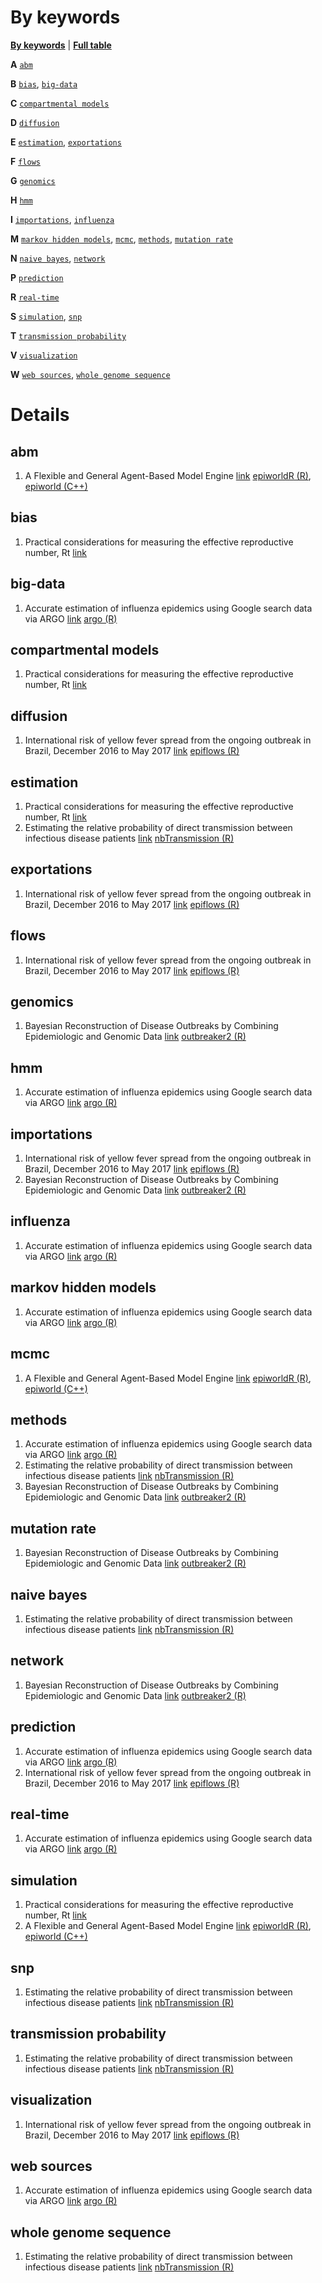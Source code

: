 By keywords
================

[**By keywords**](by-keyword.md) \| [**Full table**](full-table.md)

**A** [`abm`](#abm)

**B** [`bias`](#bias), [`big-data`](#big-data)

**C** [`compartmental models`](#compartmental-models)

**D** [`diffusion`](#diffusion)

**E** [`estimation`](#estimation), [`exportations`](#exportations)

**F** [`flows`](#flows)

**G** [`genomics`](#genomics)

**H** [`hmm`](#hmm)

**I** [`importations`](#importations), [`influenza`](#influenza)

**M** [`markov hidden models`](#markov-hidden-models), [`mcmc`](#mcmc),
[`methods`](#methods), [`mutation rate`](#mutation-rate)

**N** [`naive bayes`](#naive-bayes), [`network`](#network)

**P** [`prediction`](#prediction)

**R** [`real-time`](#real-time)

**S** [`simulation`](#simulation), [`snp`](#snp)

**T** [`transmission probability`](#transmission-probability)

**V** [`visualization`](#visualization)

**W** [`web sources`](#web-sources),
[`whole genome sequence`](#whole-genome-sequence)

# Details

## abm

1.  A Flexible and General Agent-Based Model Engine
    [link](#a-flexible-and-general-agent-based-model-engine) [epiworldR
    (R)](https://github.com/UofUEpi/epiworldR), [epiworld
    (C++)](https://github.com/UofUEpi/epiworld)

## bias

1.  Practical considerations for measuring the effective reproductive
    number, Rt
    [link](#practical-considerations-for-measuring-the-effective-reproductive-number-rt)

## big-data

1.  Accurate estimation of influenza epidemics using Google search data
    via ARGO
    [link](#accurate-estimation-of-influenza-epidemics-using-google-search-data-via-argo)
    [argo (R)](https://cran.r-project.org/package=argo)

## compartmental models

1.  Practical considerations for measuring the effective reproductive
    number, Rt
    [link](#practical-considerations-for-measuring-the-effective-reproductive-number-rt)

## diffusion

1.  International risk of yellow fever spread from the ongoing outbreak
    in Brazil, December 2016 to May 2017
    [link](#international-risk-of-yellow-fever-spread-from-the-ongoing-outbreak-in-brazil-december-2016-to-may-2017)
    [epiflows (R)](https://github.com/reconhub/epiflows/)

## estimation

1.  Practical considerations for measuring the effective reproductive
    number, Rt
    [link](#practical-considerations-for-measuring-the-effective-reproductive-number-rt)
2.  Estimating the relative probability of direct transmission between
    infectious disease patients
    [link](#estimating-the-relative-probability-of-direct-transmission-between-infectious-disease-patients-)
    [nbTransmission
    (R)](https://CRAN.R-project.org/package=nbTransmission)

## exportations

1.  International risk of yellow fever spread from the ongoing outbreak
    in Brazil, December 2016 to May 2017
    [link](#international-risk-of-yellow-fever-spread-from-the-ongoing-outbreak-in-brazil-december-2016-to-may-2017)
    [epiflows (R)](https://github.com/reconhub/epiflows/)

## flows

1.  International risk of yellow fever spread from the ongoing outbreak
    in Brazil, December 2016 to May 2017
    [link](#international-risk-of-yellow-fever-spread-from-the-ongoing-outbreak-in-brazil-december-2016-to-may-2017)
    [epiflows (R)](https://github.com/reconhub/epiflows/)

## genomics

1.  Bayesian Reconstruction of Disease Outbreaks by Combining
    Epidemiologic and Genomic Data
    [link](#bayesian-reconstruction-of-disease-outbreaks-by-combining-epidemiologic-and-genomic-data)
    [outbreaker2 (R)](https://CRAN.R-project.org/package=outbreaker2)

## hmm

1.  Accurate estimation of influenza epidemics using Google search data
    via ARGO
    [link](#accurate-estimation-of-influenza-epidemics-using-google-search-data-via-argo)
    [argo (R)](https://cran.r-project.org/package=argo)

## importations

1.  International risk of yellow fever spread from the ongoing outbreak
    in Brazil, December 2016 to May 2017
    [link](#international-risk-of-yellow-fever-spread-from-the-ongoing-outbreak-in-brazil-december-2016-to-may-2017)
    [epiflows (R)](https://github.com/reconhub/epiflows/)
2.  Bayesian Reconstruction of Disease Outbreaks by Combining
    Epidemiologic and Genomic Data
    [link](#bayesian-reconstruction-of-disease-outbreaks-by-combining-epidemiologic-and-genomic-data)
    [outbreaker2 (R)](https://CRAN.R-project.org/package=outbreaker2)

## influenza

1.  Accurate estimation of influenza epidemics using Google search data
    via ARGO
    [link](#accurate-estimation-of-influenza-epidemics-using-google-search-data-via-argo)
    [argo (R)](https://cran.r-project.org/package=argo)

## markov hidden models

1.  Accurate estimation of influenza epidemics using Google search data
    via ARGO
    [link](#accurate-estimation-of-influenza-epidemics-using-google-search-data-via-argo)
    [argo (R)](https://cran.r-project.org/package=argo)

## mcmc

1.  A Flexible and General Agent-Based Model Engine
    [link](#a-flexible-and-general-agent-based-model-engine) [epiworldR
    (R)](https://github.com/UofUEpi/epiworldR), [epiworld
    (C++)](https://github.com/UofUEpi/epiworld)

## methods

1.  Accurate estimation of influenza epidemics using Google search data
    via ARGO
    [link](#accurate-estimation-of-influenza-epidemics-using-google-search-data-via-argo)
    [argo (R)](https://cran.r-project.org/package=argo)
2.  Estimating the relative probability of direct transmission between
    infectious disease patients
    [link](#estimating-the-relative-probability-of-direct-transmission-between-infectious-disease-patients-)
    [nbTransmission
    (R)](https://CRAN.R-project.org/package=nbTransmission)
3.  Bayesian Reconstruction of Disease Outbreaks by Combining
    Epidemiologic and Genomic Data
    [link](#bayesian-reconstruction-of-disease-outbreaks-by-combining-epidemiologic-and-genomic-data)
    [outbreaker2 (R)](https://CRAN.R-project.org/package=outbreaker2)

## mutation rate

1.  Bayesian Reconstruction of Disease Outbreaks by Combining
    Epidemiologic and Genomic Data
    [link](#bayesian-reconstruction-of-disease-outbreaks-by-combining-epidemiologic-and-genomic-data)
    [outbreaker2 (R)](https://CRAN.R-project.org/package=outbreaker2)

## naive bayes

1.  Estimating the relative probability of direct transmission between
    infectious disease patients
    [link](#estimating-the-relative-probability-of-direct-transmission-between-infectious-disease-patients-)
    [nbTransmission
    (R)](https://CRAN.R-project.org/package=nbTransmission)

## network

1.  Bayesian Reconstruction of Disease Outbreaks by Combining
    Epidemiologic and Genomic Data
    [link](#bayesian-reconstruction-of-disease-outbreaks-by-combining-epidemiologic-and-genomic-data)
    [outbreaker2 (R)](https://CRAN.R-project.org/package=outbreaker2)

## prediction

1.  Accurate estimation of influenza epidemics using Google search data
    via ARGO
    [link](#accurate-estimation-of-influenza-epidemics-using-google-search-data-via-argo)
    [argo (R)](https://cran.r-project.org/package=argo)
2.  International risk of yellow fever spread from the ongoing outbreak
    in Brazil, December 2016 to May 2017
    [link](#international-risk-of-yellow-fever-spread-from-the-ongoing-outbreak-in-brazil-december-2016-to-may-2017)
    [epiflows (R)](https://github.com/reconhub/epiflows/)

## real-time

1.  Accurate estimation of influenza epidemics using Google search data
    via ARGO
    [link](#accurate-estimation-of-influenza-epidemics-using-google-search-data-via-argo)
    [argo (R)](https://cran.r-project.org/package=argo)

## simulation

1.  Practical considerations for measuring the effective reproductive
    number, Rt
    [link](#practical-considerations-for-measuring-the-effective-reproductive-number-rt)
2.  A Flexible and General Agent-Based Model Engine
    [link](#a-flexible-and-general-agent-based-model-engine) [epiworldR
    (R)](https://github.com/UofUEpi/epiworldR), [epiworld
    (C++)](https://github.com/UofUEpi/epiworld)

## snp

1.  Estimating the relative probability of direct transmission between
    infectious disease patients
    [link](#estimating-the-relative-probability-of-direct-transmission-between-infectious-disease-patients-)
    [nbTransmission
    (R)](https://CRAN.R-project.org/package=nbTransmission)

## transmission probability

1.  Estimating the relative probability of direct transmission between
    infectious disease patients
    [link](#estimating-the-relative-probability-of-direct-transmission-between-infectious-disease-patients-)
    [nbTransmission
    (R)](https://CRAN.R-project.org/package=nbTransmission)

## visualization

1.  International risk of yellow fever spread from the ongoing outbreak
    in Brazil, December 2016 to May 2017
    [link](#international-risk-of-yellow-fever-spread-from-the-ongoing-outbreak-in-brazil-december-2016-to-may-2017)
    [epiflows (R)](https://github.com/reconhub/epiflows/)

## web sources

1.  Accurate estimation of influenza epidemics using Google search data
    via ARGO
    [link](#accurate-estimation-of-influenza-epidemics-using-google-search-data-via-argo)
    [argo (R)](https://cran.r-project.org/package=argo)

## whole genome sequence

1.  Estimating the relative probability of direct transmission between
    infectious disease patients
    [link](#estimating-the-relative-probability-of-direct-transmission-between-infectious-disease-patients-)
    [nbTransmission
    (R)](https://CRAN.R-project.org/package=nbTransmission)
